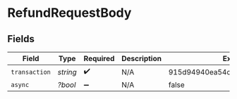 # RefundRequestBody


## Fields

| Field                            | Type                             | Required                         | Description                      | Example                          |
| -------------------------------- | -------------------------------- | -------------------------------- | -------------------------------- | -------------------------------- |
| `transaction`                    | *string*                         | :heavy_check_mark:               | N/A                              | 915d94940ea54c3a80cbfa328722f5a1 |
| `async`                          | *?bool*                          | :heavy_minus_sign:               | N/A                              | false                            |